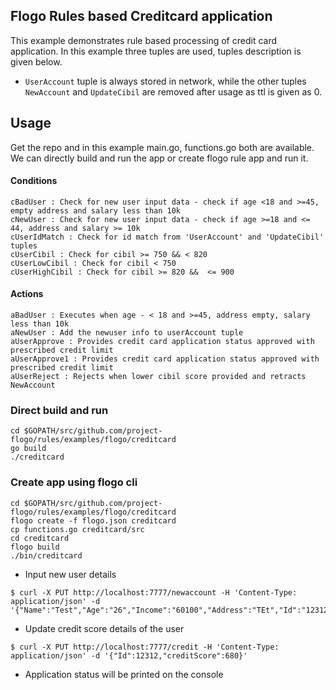 ## Flogo Rules based Creditcard application


This example demonstrates rule based processing of credit card application. In this example three tuples are used, tuples description is given below.


* `UserAccount` tuple is always stored in network, while the other tuples `NewAccount` and `UpdateCibil` are removed after usage as ttl is given as 0. 


## Usage

Get the repo and in this example main.go, functions.go both are available. We can directly build and run the app or create flogo rule app and run it.

#### Conditions 

```
cBadUser : Check for new user input data - check if age <18 and >=45, empty address and salary less than 10k
cNewUser : Check for new user input data - check if age >=18 and <= 44, address and salary >= 10k
cUserIdMatch : Check for id match from 'UserAccount' and 'UpdateCibil' tuples
cUserCibil : Check for cibil >= 750 && < 820 
cUserLowCibil : Check for cibil < 750
cUserHighCibil : Check for cibil >= 820 &&  <= 900
```
#### Actions 
```
aBadUser : Executes when age - < 18 and >=45, address empty, salary less than 10k
aNewUser : Add the newuser info to userAccount tuple
aUserApprove : Provides credit card application status approved with prescribed credit limit
aUserApprove1 : Provides credit card application status approved with prescribed credit limit
aUserReject : Rejects when lower cibil score provided and retracts NewAccount
```
### Direct build and run
```
cd $GOPATH/src/github.com/project-flogo/rules/examples/flogo/creditcard
go build
./creditcard
```
### Create app using flogo cli
```
cd $GOPATH/src/github.com/project-flogo/rules/examples/flogo/creditcard
flogo create -f flogo.json creditcard
cp functions.go creditcard/src
cd creditcard
flogo build
./bin/creditcard
```

* Input new user details

```
$ curl -X PUT http://localhost:7777/newaccount -H 'Content-Type: application/json' -d '{"Name":"Test","Age":"26","Income":"60100","Address":"TEt","Id":"12312","Gender":"male","maritalStatus":"single"}'
```
* Update credit score details of the user

```
$ curl -X PUT http://localhost:7777/credit -H 'Content-Type: application/json' -d '{"Id":12312,"creditScore":680}'
```

* Application status will be printed on the console
 